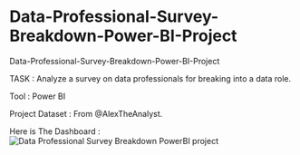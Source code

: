 # Data-Professional-Survey-Breakdown-Power-BI-Project

Data-Professional-Survey-Breakdown-Power-BI-Project

TASK :
Analyze a survey on data professionals for breaking into a data role.

Tool :
Power BI

Project Dataset :
From @AlexTheAnalyst.

Here is The Dashboard :![Data Professional Survey  Breakdown PowerBI project](https://github.com/khaoulakhemiri/Data-Professional-Survey-Breakdown-Power-BI-Project/assets/91009947/43af1a17-5eab-4698-b120-928424b41f5f)

